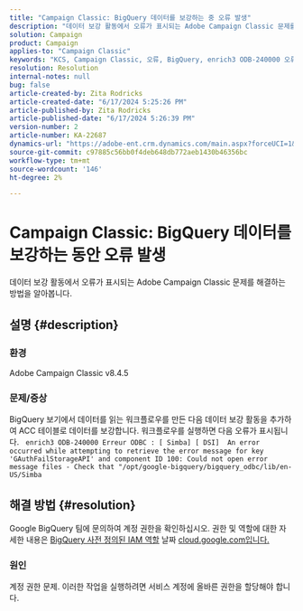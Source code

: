 ```yaml
---
title: "Campaign Classic: BigQuery 데이터를 보강하는 중 오류 발생"
description: "데이터 보강 활동에서 오류가 표시되는 Adobe Campaign Classic 문제를 해결하는 방법에 대해 알아봅니다."
solution: Campaign
product: Campaign
applies-to: "Campaign Classic"
keywords: "KCS, Campaign Classic, 오류, BigQuery, enrich3 ODB-240000 오류 ODBC"
resolution: Resolution
internal-notes: null
bug: false
article-created-by: Zita Rodricks
article-created-date: "6/17/2024 5:25:26 PM"
article-published-by: Zita Rodricks
article-published-date: "6/17/2024 5:26:39 PM"
version-number: 2
article-number: KA-22687
dynamics-url: "https://adobe-ent.crm.dynamics.com/main.aspx?forceUCI=1&pagetype=entityrecord&etn=knowledgearticle&id=6b202792-ce2c-ef11-840a-002248084fbb"
source-git-commit: c97885c56bb0f4deb648db772aeb1430b46356bc
workflow-type: tm+mt
source-wordcount: '146'
ht-degree: 2%

---
```


# Campaign Classic: BigQuery 데이터를 보강하는 동안 오류 발생


데이터 보강 활동에서 오류가 표시되는 Adobe Campaign Classic 문제를 해결하는 방법을 알아봅니다.

## 설명 {#description}


### 환경

Adobe Campaign Classic v8.4.5



### 문제/증상

BigQuery 보기에서 데이터를 읽는 워크플로우를 만든 다음 데이터 보강 활동을 추가하여 ACC 테이블로 데이터를 보강합니다. 워크플로우를 실행하면 다음 오류가 표시됩니다.  
`enrich3 ODB-240000 Erreur ODBC : [ Simba] [ DSI]  An error occurred while attempting to retrieve the error message for key 'GAuthFailStorageAPI' and component ID 100: Could not open error message files - Check that "/opt/google-bigquery/bigquery_odbc/lib/en-US/Simba`


## 해결 방법 {#resolution}


Google BigQuery 팀에 문의하여 계정 권한을 확인하십시오. 권한 및 역할에 대한 자세한 내용은 [BigQuery 사전 정의된 IAM 역할](https://cloud.google.com/bigquery/docs/access-control#bigquery) 날짜 [cloud.google.com입니다.](https://cloud.google.com.)

### <b>원인</b>

계정 권한 문제. 이러한 작업을 실행하려면 서비스 계정에 올바른 권한을 할당해야 합니다.
